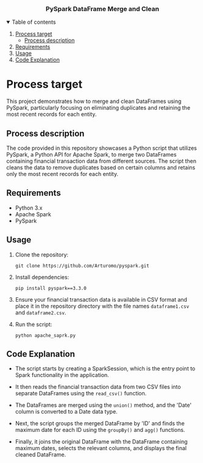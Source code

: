 <!-- PROJECT POD -->
<br />
<p align="center">
  <h3 align="center"> PySpark DataFrame Merge and Clean </h3>
</p>

<!-- TABLE OF CONTENTS -->
<details open="open">
  <summary>Table of contents</summary>
  <ol>
    <li>
      <a href="#Process target">Process target</a>
      <ul>
        <li><a href="#Process description">Process description</a></li>
      </ul>
    </li>
    <li><a href="#Requirements">Requirements</a></li>
    <li><a href="#Usage">Usage</a></li>
    <li><a href="#Code Explanation">Code Explanation</a></li>
  </ol>
</details>

# Process target

This project demonstrates how to merge and clean DataFrames using PySpark, particularly focusing on eliminating duplicates and retaining the most recent records for each entity.

## Process description

The code provided in this repository showcases a Python script that utilizes PySpark, a Python API for Apache Spark, to merge two DataFrames containing financial transaction data from different sources. The script then cleans the data to remove duplicates based on certain columns and retains only the most recent records for each entity.

## Requirements

- Python 3.x
- Apache Spark
- PySpark

## Usage

1. Clone the repository:

    ```
    git clone https://github.com/Arturomo/pyspark.git
    ```

2. Install dependencies:

    ```
    pip install pyspark==3.3.0
    ```

3. Ensure your financial transaction data is available in CSV format and place it in the repository directory with the file names `dataframe1.csv` and `dataframe2.csv`.

4. Run the script:

    ```
    python apache_saprk.py
    ```

## Code Explanation

- The script starts by creating a SparkSession, which is the entry point to Spark functionality in the application.

- It then reads the financial transaction data from two CSV files into separate DataFrames using the `read_csv()` function.

- The DataFrames are merged using the `union()` method, and the 'Date' column is converted to a Date data type.

- Next, the script groups the merged DataFrame by 'ID' and finds the maximum date for each ID using the `groupBy()` and `agg()` functions.

- Finally, it joins the original DataFrame with the DataFrame containing maximum dates, selects the relevant columns, and displays the final cleaned DataFrame.
